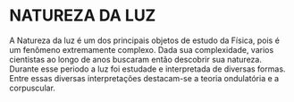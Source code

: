  # NATUREZA DA LUZ
A Natureza da luz é um dos principais objetos de estudo da Física, pois é um fenômeno extremamente complexo. Dada sua complexidade, varios cientistas ao longo de anos buscaram então descobrir sua natureza. Durante esse periodo a luz foi estudade e interpretada de diversas formas. Entre essas diversas interpretações destacam-se a teoria ondulatória e a corpuscular.

